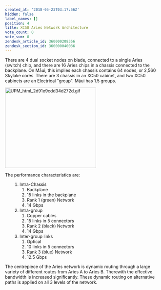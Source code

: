 ```yaml
---
created_at: '2018-05-23T03:17:56Z'
hidden: false
label_names: []
position: 4
title: XC50 Aries Network Architecture
vote_count: 0
vote_sum: 0
zendesk_article_id: 360000208356
zendesk_section_id: 360000040036
---
```


There are 4 dual socket nodes on blade, connected to a single Aries
(switch) chip, and there are 16 Aries chips in a chassis connected to
the backplane. On Māui, this implies each chassis contains 64 nodes, or
2,560 Skylake cores. There are 3 chassis in an XC50 cabinet, and two
XC50 cabinets are an Electrical "group". Māui has 1.5 groups.

<img src="../../includes/images/UPM_html_2d91e9cdd34d272d.gif" alt="UPM_html_2d91e9cdd34d272d.gif" width="298" height="263" />

The performance characteristics are:

<ol>

1.  Intra-Chassis
    1.  Backplane
    2.  15 links in the backplane
    3.  Rank 1 (green) Network
    4.  14 Gbps
2.  Intra-group
    1.  Copper cables
    2.  15 links in 5 connectors
    3.  Rank 2 (black) Network
    4.  14 Gbps
3.  Inter-group links
    1.  Optical
    2.  10 links in 5 connectors
    3.  Rank 3 (blue) Network
    4.  12.5 Gbps

</ol>

The centrepiece of the Aries network is dynamic routing through a large
variety of different routes from Aries A to Aries B. Therewith the
effective bandwidth is increased significantly. These dynamic routing on
alternative paths is applied on all 3 levels of the network.
